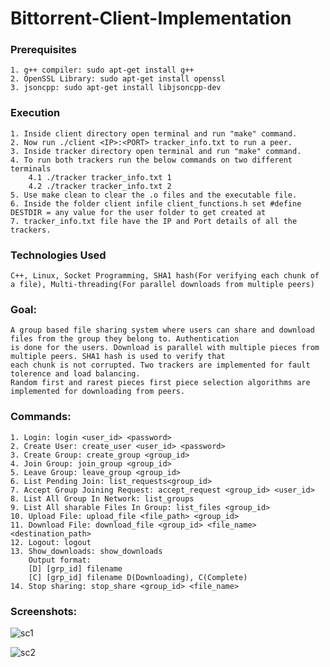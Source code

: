 # Bittorrent-Client-Implementation

### Prerequisites
	1. g++ compiler: sudo apt-get install g++
	2. OpenSSL Library: sudo apt-get install openssl
	3. jsoncpp: sudo apt-get install libjsoncpp-dev

### Execution
    1. Inside client directory open terminal and run "make" command.
    2. Now run ./client <IP>:<PORT> tracker_info.txt to run a peer.
    3. Inside tracker directory open terminal and run "make" command.
    4. To run both trackers run the below commands on two different terminals
        4.1 ./tracker tracker_info.txt 1
        4.2 ./tracker tracker_info.txt 2
    5. Use make clean to clear the .o files and the executable file.
    6. Inside the folder client infile client_functions.h set #define DESTDIR = any value for the user folder to get created at
    7. tracker_info.txt file have the IP and Port details of all the trackers.
    
### Technologies Used
    C++, Linux, Socket Programming, SHA1 hash(For verifying each chunk of a file), Multi-threading(For parallel downloads from multiple peers)

### Goal:
	A group based file sharing system where users can share and download files from the group they belong to. Authentication
	is done for the users. Download is parallel with multiple pieces from multiple peers. SHA1 hash is used to verify that 
	each chunk is not corrupted. Two trackers are implemented for fault tolerence and load balancing.
	Random first and rarest pieces first piece selection algorithms are implemented for downloading from peers.
	
### Commands:
	1. Login: login <user_id> <password>
	2. Create User: create_user <user_id> <password>
	3. Create Group: create_group <group_id>
	4. Join Group: join_group <group_id>
	5. Leave Group: leave_group <group_id>
	6. List Pending Join: list_requests<group_id>
	7. Accept Group Joining Request: accept_request <group_id> <user_id>
	8. List All Group In Network: list_groups
	9. List All sharable Files In Group: list_files <group_id>
	10. Upload File: upload_file <file_path> <group_id>
	11. Download File: download_file <group_id> <file_name> <destination_path>
	12. Logout: logout
	13. Show_downloads: show_downloads
		Output format:
		[D] [grp_id] filename
		[C] [grp_id] filename D(Downloading), C(Complete)
	14. Stop sharing: stop_share <group_id> <file_name>
### Screenshots:
![sc1](https://user-images.githubusercontent.com/49094298/210715249-933214aa-f035-4834-955e-ab1936fcfffd.png)

![sc2](https://user-images.githubusercontent.com/49094298/210715407-463aa182-b30d-4955-bf08-550f3065bbe3.png)
